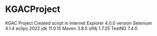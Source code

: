 # KGACProject
KGAC Project Created scirpt in Internet Explorer 4.0.0 version
Selenium 4.1.4
eclips 2022
jdk 11.0.15
Maven 3.8.5
slf4j 1.7.25
TestNG 7.4.0
